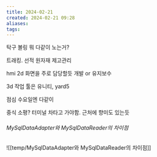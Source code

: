 ```yaml
---
title: 2024-02-21
created: 2024-02-21 09:28
aliases: 
tags:
---
```

탁구 볼링
뭐 다같이 노는거?

트래킹.
선적
원자재 제고관리

hmi 2d 화면을 주로 담당할듯
개발 or 유지보수

3d 작업 툴은 유니티, yard5

점심 수요일엔 다같이

중식 
소평? 터미널 차타고 가야함.
근처에 향미도 있는듯




###### MySqlDataAdapter와 MySqlDataReader의 차이점
![[temp/MySqlDataAdapter와 MySqlDataReader의 차이점]]


